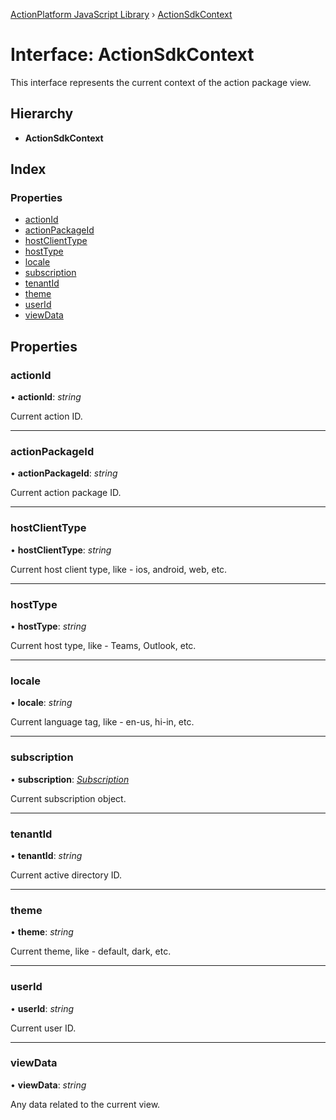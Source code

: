 [ActionPlatform JavaScript Library](../README.md) › [ActionSdkContext](actionsdkcontext.md)

# Interface: ActionSdkContext

This interface represents the current context of the action package view.

## Hierarchy

* **ActionSdkContext**

## Index

### Properties

* [actionId](actionsdkcontext.md#actionid)
* [actionPackageId](actionsdkcontext.md#actionpackageid)
* [hostClientType](actionsdkcontext.md#hostclienttype)
* [hostType](actionsdkcontext.md#hosttype)
* [locale](actionsdkcontext.md#locale)
* [subscription](actionsdkcontext.md#subscription)
* [tenantId](actionsdkcontext.md#tenantid)
* [theme](actionsdkcontext.md#theme)
* [userId](actionsdkcontext.md#userid)
* [viewData](actionsdkcontext.md#viewdata)

## Properties

###  actionId

• **actionId**: *string*

Current action ID.

___

###  actionPackageId

• **actionPackageId**: *string*

Current action package ID.

___

###  hostClientType

• **hostClientType**: *string*

Current host client type, like - ios, android, web, etc.

___

###  hostType

• **hostType**: *string*

Current host type, like - Teams, Outlook, etc.

___

###  locale

• **locale**: *string*

Current language tag, like - en-us, hi-in, etc.

___

###  subscription

• **subscription**: *[Subscription](subscription.md)*

Current subscription object.

___

###  tenantId

• **tenantId**: *string*

Current active directory ID.

___

###  theme

• **theme**: *string*

Current theme, like - default, dark, etc.

___

###  userId

• **userId**: *string*

Current user ID.

___

###  viewData

• **viewData**: *string*

Any data related to the current view.
